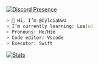 [![Discord Presence](https://lanyard.cnrad.dev/api/1013500192730906684)](https://discord.com/users/1013500192730906684)
```zsh
> 👋 Hi, I’m @CylciaUwU
> I’m currently learning: Lua[u]
> Pronouns: He/Him
> Code editor: Vscode
> Executor: Swift
```

[![Stats](https://github-readme-stats.vercel.app/api?username=CylciaUwU&show_icons=true&count_private=true&theme=dark)](https://github.com/CylciaUwU)
